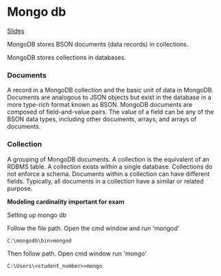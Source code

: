 # Mongo db

[Slides](https://learningcentral.cf.ac.uk/bbcswebdav/pid-4766731-dt-content-rid-12022236_2/courses/1819-CM6211/session%2015%20-%20MongoDB%281%29.pdf)

MongoDB stores BSON documents (data records) in collections.

MongoDB stores collections in databases.

### Documents

A record in a MongoDB collection and the basic unit of data in MongoDB. Documents are
analogous to JSON objects but exist in the database in a more type-rich format known as BSON.
MongoDB documents are composed of field-and-value pairs.
The value of a field can be any of the BSON data types, including other documents, arrays, and
arrays of documents.

### Collection

A grouping of MongoDB documents. A collection is the equivalent of an RDBMS table. A
collection exists within a single database. Collections do not enforce a schema. Documents
within a collection can have different fields. Typically, all documents in a collection have a similar
or related purpose.

**Modeling cardinality important for exam**

Setting  up mongo db

Follow the file path. Open the cmd window and run 'mongod'

```C:\mongodb\bin>mongod```

Then follow path. Open cmd window run 'mongo'

```C:\Users\<student_number>>mongo```
